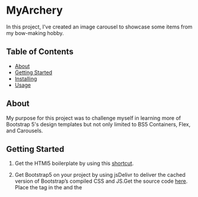 # MyArchery
In this project, I've created an image carousel to showcase some items from my bow-making hobby. 

## Table of Contents
- [About](#about)
- [Getting Started](#getting_started)
- [Installing](#installing)
- [Usage](#usage)

## About
My purpose for this project was to challenge myself in learning more of Bootstrap 5's design templates but not only limited to BS5 Containers, Flex, and Carousels.

## Getting Started
1. Get the HTMl5 boilerplate by using this [shortcut](https://backbencher.dev/html-boilerplate-code-visual-studio-code#:~:text=To%20try%20the%20shortcut%2C%20create,HTML5%20code%20to%20the%20file.).

2. Get Bootstrap5 on your project by using jsDelivr to deliver the cached version of Bootstrap’s compiled CSS and JS.Get the source code [here](https://getbootstrap.com/docs/5.0/getting-started/download/). Place the <link> tag in the <head> and the <script> tag before the closing </body>.

3. to override BS CSS

4. To get favicon library

5. 